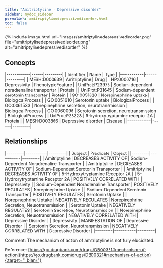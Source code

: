 ```yaml
---
title: "Amitriptyline - Depressive disorder"
sidebar: mydoc_sidebar
permalink: amitriptylinedepressivedisorder.html
toc: false 
---
```


{% include image.html url="images/amitriptylinedepressivedisorder.png" file="amitriptylinedepressivedisorder.png" alt="amitriptylinedepressivedisorder" %}

## Concepts

|------------|------|---------|
| Identifier | Name | Type    |
|------------|------|---------|
| MESH:D000639 | Amitriptyline | Drug |
| HP:0000716 | Depressivity | PhenotypicFeature |
| UniProt:P23975 | Sodium-dependent noradrenaline transporter | Protein |
| UniProt:P31645 | Sodium-dependent serotonin transporter | Protein |
| GO:0051620 | Norepinephrine uptake | BiologicalProcess |
| GO:0051610 | Serotonin uptake | BiologicalProcess |
| GO:0061533 | Norepinephrine secretion, neurotransmission | BiologicalProcess |
| GO:0060096 | Serotonin secretion, neurotransmission | BiologicalProcess |
| UniProt:P28223 | 5-hydroxytryptamine receptor 2A | Protein |
| MESH:D003866 | Depressive disorder | Disease |
|------------|------|---------|

## Relationships

|---------|-----------|---------|
| Subject | Predicate | Object  |
|---------|-----------|---------|
| Amitriptyline | DECREASES ACTIVITY OF | Sodium-Dependent Noradrenaline Transporter |
| Amitriptyline | DECREASES ACTIVITY OF | Sodium-Dependent Serotonin Transporter |
| Amitriptyline | DECREASES ACTIVITY OF | 5-Hydroxytryptamine Receptor 2A |
| 5-Hydroxytryptamine Receptor 2A | POSITIVELY CORRELATED WITH | Depressivity |
| Sodium-Dependent Noradrenaline Transporter | POSITIVELY REGULATES | Norepinephrine Uptake |
| Sodium-Dependent Serotonin Transporter | POSITIVELY REGULATES | Serotonin Uptake |
| Norepinephrine Uptake | NEGATIVELY REGULATES | Norepinephrine Secretion, Neurotransmission |
| Serotonin Uptake | NEGATIVELY REGULATES | Serotonin Secretion, Neurotransmission |
| Norepinephrine Secretion, Neurotransmission | NEGATIVELY CORRELATED WITH | Depressive Disorder |
| Depressivity | MANIFESTATION OF | Depressive Disorder |
| Serotonin Secretion, Neurotransmission | NEGATIVELY CORRELATED WITH | Depressive Disorder |
|---------|-----------|---------|

Comment: The mechanism of action of amitriptyline is not fully elucidated.

Reference: [https://go.drugbank.com/drugs/DB00321#mechanism-of-action](https://go.drugbank.com/drugs/DB00321#mechanism-of-action){:target="_blank"}